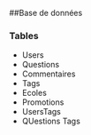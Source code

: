 ##Base de données 

### Tables 

- Users
- Questions
- Commentaires
- Tags
- Ecoles
- Promotions
- UsersTags
- QUestions Tags
